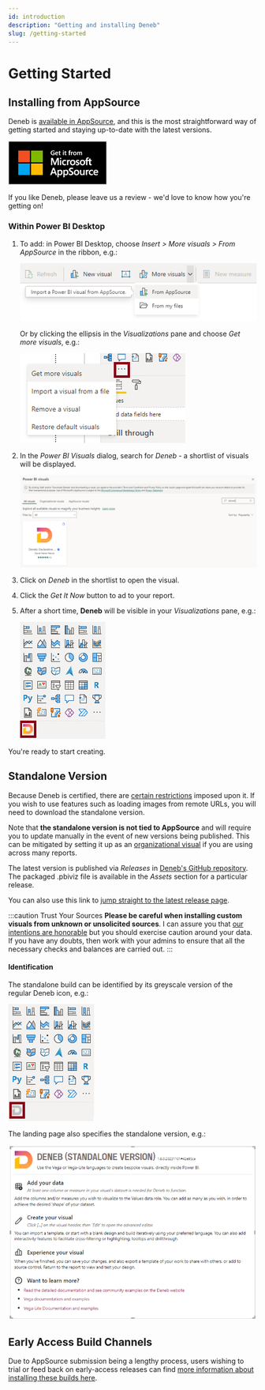 ```yaml
---
id: introduction
description: "Getting and installing Deneb"
slug: /getting-started
---
```


# Getting Started

## Installing from AppSource

Deneb is [available in AppSource](https://deneb.link/appsource?source=website&mktcmpid=getstarted), and this is the most straightforward way of getting started and staying up-to-date with the latest versions.

<a href="https://deneb.link/appsource?source=website&mktcmpid=getstarted"><img src="/img/MS_AppSource.png" width="200" title ="Deneb is available from Microsoft AppSource, and is certified"/></a>

If you like Deneb, please leave us a review - we'd love to know how you're getting on!

### Within Power BI Desktop

1.  To add: in Power BI Desktop, choose _Insert > More visuals > From AppSource_ in the ribbon, e.g.:

    ![](./img/appsource-ribbon.png)

    Or by clicking the ellipsis in the _Visualizations_ pane and choose _Get more visuals_, e.g.:

    ![appsource-pane.png](./img/appsource-pane.png)

2.  In the _Power BI Visuals_ dialog, search for _Deneb_ - a shortlist of visuals will be displayed.

    ![appsource-search.png](./img/appsource-search.png)

3.  Click on _Deneb_ in the shortlist to open the visual.

4.  Click the _Get It Now_ button to ad to your report.

5.  After a short time, **Deneb** will be visible in your _Visualizations_ pane, e.g.:

    ![appsource-pane-loaded.png](./img/appsource-pane-loaded.png)

You're ready to start creating.

## Standalone Version

Because Deneb is certified, there are [certain restrictions](https://docs.microsoft.com/en-us/power-bi/developer/visuals/power-bi-custom-visuals-certified?WT.mc_id=DP-MVP-5003712#source-code-requirements) imposed upon it. If you wish to use features such as loading images from remote URLs, you will need to download the standalone version.

Note that **the standalone version is not tied to AppSource** and will require you to update manually in the event of new versions being published. This can be mitigated by setting it up as an [organizational visual](https://docs.microsoft.com/en-us/power-bi/developer/visuals/power-bi-custom-visuals-organization?WT.mc_id=DP-MVP-5003712) if you are using across many reports.

The latest version is published via _Releases_ in [Deneb's GitHub repository](https://github.com/deneb-viz/deneb). The packaged .pbiviz file is available in the _Assets_ section for a particular release.

You can also use this link to [jump straight to the latest release page](https://github.com/deneb-viz/deneb/releases/latest).

:::caution Trust Your Sources
**Please be careful when installing custom visuals from unknown or unsolicited sources**. I can assure you that [our intentions are honorable](/privacy-policy) but you should exercise caution around your data. If you have any doubts, then work with your admins to ensure that all the necessary checks and balances are carried out.
:::

#### Identification

The standalone build can be identified by its greyscale version of the regular Deneb icon, e.g.:

![Visualizations pane, showing the standalone version of Deneb.](./img/standalone-version-pane.png)

The landing page also specifies the standalone version, e.g.:

![Deneb (Standalone Version) landing page.](./img/standalone-version-landing.png)

## Early Access Build Channels

Due to AppSource submission being a lengthy process, users wishing to trial or feed back on early-access releases can find [more information about installing these builds here](/community/early-access).
